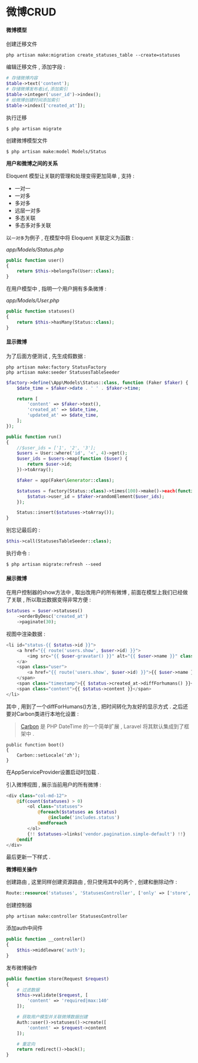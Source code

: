 # 微博CRUD

#### 微博模型

创建迁移文件

```
php artisan make:migration create_statuses_table --create=statuses
```

编辑迁移文件 , 添加字段 :

```php
# 存储微博内容
$table->text('content');
# 存储微博发布者id,添加索引
$table->integer('user_id')->index();
# 给微博创建时间添加索引
$table->index(['created_at']);
```

执行迁移

```
$ php artisan migrate
```

创建微博模型文件

```
$ php artisan make:model Models/Status
```

**用户和微博之间的关系**

Eloquent 模型让关联的管理和处理变得更加简单 , 支持 :

* 一对一
* 一对多
* 多对多
* 远层一对多
* 多态关联
* 多态多对多关联

以`一对多`为例子 , 在模型中将 Eloquent 关联定义为函数 :

_app/Models/Status.php_

```php
public function user()
{
    return $this->belongsTo(User::class);
}
```

在用户模型中 , 指明一个用户拥有多条微博 :

_app/Models/User.php_

```php
public function statuses()
{
    return $this->hasMany(Status::class);
}
```

#### 显示微博

为了后面方便测试 , 先生成假数据 :

```
php artisan make:factory StatusFactory
php artisan make:seeder StatusesTableSeeder
```

```php
$factory->define(\App\Models\Status::class, function (Faker $faker) {
    $date_time = $faker->date . ' ' . $faker->time;

    return [
        'content' => $faker->text(),
        'created_at' => $date_time,
        'updated_at' => $date_time,
    ];
});
```

```php
public function run()
{
    //$user_ids = ['1', '2', '3'];
    $users = User::where('id', '<', 4)->get();
    $user_ids = $users->map(function ($user) {
        return $user->id;
    })->toArray();

    $faker = app(Faker\Generator::class);

    $statuses = factory(Status::class)->times(100)->make()->each(function ($status) use ($faker, $user_ids) {
        $status->user_id = $faker->randomElement($user_ids);
    });

    Status::insert($statuses->toArray());
}
```

别忘记最后的 :

```php
$this->call(StatusesTableSeeder::class);
```

执行命令 :

```
$ php artisan migrate:refresh --seed
```

#### 展示微博

在用户控制器的show方法中 , 取出改用户的所有微博 , 前面在模型上我们已经做了关联 , 所以取出数据变得非常方便 :

```php
$statuses = $user->statuses()
    ->orderByDesc('created_at')
    ->paginate(30);
```

视图中渲染数据 :

```php
<li id="status-{{ $status->id }}">
    <a href="{{ route('users.show', $user->id) }}">
        <img src="{{ $user-gravatar() }}" alt="{{ $user->name }}" class="gravatar">
    </a>
    <span class="user">
        <a href="{{ route('users.show', $user->id) }}">{{ $user->name }}</a>
    </span>
    <span class="timestamp">{{ $status->created_at->diffForhumans() }}</span>
    <span class="content">{{ $status->content }}</span>
</li>
```

其中 , 用到了一个diffForHumans\(\)方法 , 把时间转化为友好的显示方式 . 之后还要对Carbon类进行本地化设置 :

> [Carbon](https://github.com/briannesbitt/Carbon) 是 PHP DateTime 的一个简单扩展 , Laravel 将其默认集成到了框架中 .

```
public function boot()
{
    Carbon::setLocale('zh');
}
```

在AppServiceProvider设置启动时加载 .

引入微博视图 , 展示当前用户的所有微博 :

```php
<div class="col-md-12">
    @if(count($statuses) > 0)
        <ol class="statuses">
            @foreach($statuses as $status)
                @include('includes.status')
            @endforeach
        </ol>
        {!! $statuses->links('vendor.pagination.simple-default') !!}
    @endif
</div>
```

最后更新一下样式 .

**微博相关操作**

创建路由 , 这里同样创建资源路由 , 但只使用其中的两个 , 创建和删除动作 :

```php
Route::resource('statuses', 'StatusesController', ['only' => ['store', 'destroy']]);
```

创建控制器

```
php artisan make:controller StatusesController
```

添加auth中间件

```php
public function __controller()
{
    $this->middleware('auth');
}
```

发布微博操作

```php
public function store(Request $request)
{
    # 过滤数据
    $this->validate($request, [
        'content' => 'required|max:140'
    ]);

    # 获取用户模型并关联微博数据创建
    Auth::user()->statuses()->create([
        'content' => $request->content
    ]);

    # 重定向
    return redirect()->back();
}
```



